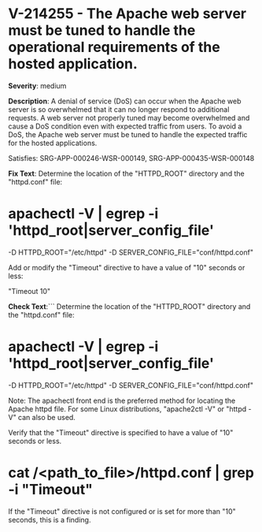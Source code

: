 # V-214255 - The Apache web server must be tuned to handle the operational requirements of the hosted application.

**Severity**: medium

**Description**:
A denial of service (DoS) can occur when the Apache web server is so overwhelmed that it can no longer respond to additional requests. A web server not properly tuned may become overwhelmed and cause a DoS condition even with expected traffic from users. To avoid a DoS, the Apache web server must be tuned to handle the expected traffic for the hosted applications.

Satisfies: SRG-APP-000246-WSR-000149, SRG-APP-000435-WSR-000148

**Fix Text**:
Determine the location of the "HTTPD_ROOT" directory and the "httpd.conf" file:

# apachectl -V | egrep -i 'httpd_root|server_config_file'
-D HTTPD_ROOT="/etc/httpd"
-D SERVER_CONFIG_FILE="conf/httpd.conf"

Add or modify the "Timeout" directive to have a value of "10" seconds or less:

"Timeout 10"

**Check Text**:```
Determine the location of the "HTTPD_ROOT" directory and the "httpd.conf" file:

# apachectl -V | egrep -i 'httpd_root|server_config_file'
-D HTTPD_ROOT="/etc/httpd"
-D SERVER_CONFIG_FILE="conf/httpd.conf"

Note: The apachectl front end is the preferred method for locating the Apache httpd file. For some Linux distributions, "apache2ctl -V" or  "httpd -V" can also be used. 

Verify that the "Timeout" directive is specified to have a value of "10" seconds or less.

# cat /<path_to_file>/httpd.conf | grep -i "Timeout"

If the "Timeout" directive is not configured or is set for more than "10" seconds, this is a finding.
```
